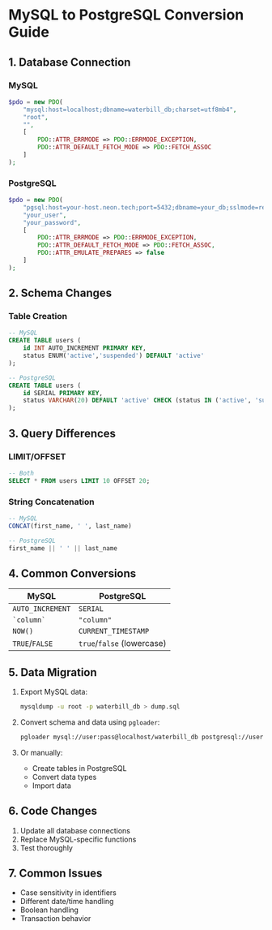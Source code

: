 # MySQL to PostgreSQL Conversion Guide

## 1. Database Connection

### MySQL
```php
$pdo = new PDO(
    "mysql:host=localhost;dbname=waterbill_db;charset=utf8mb4",
    "root",
    "",
    [
        PDO::ATTR_ERRMODE => PDO::ERRMODE_EXCEPTION,
        PDO::ATTR_DEFAULT_FETCH_MODE => PDO::FETCH_ASSOC
    ]
);
```

### PostgreSQL
```php
$pdo = new PDO(
    "pgsql:host=your-host.neon.tech;port=5432;dbname=your_db;sslmode=require",
    "your_user",
    "your_password",
    [
        PDO::ATTR_ERRMODE => PDO::ERRMODE_EXCEPTION,
        PDO::ATTR_DEFAULT_FETCH_MODE => PDO::FETCH_ASSOC,
        PDO::ATTR_EMULATE_PREPARES => false
    ]
);
```

## 2. Schema Changes

### Table Creation
```sql
-- MySQL
CREATE TABLE users (
    id INT AUTO_INCREMENT PRIMARY KEY,
    status ENUM('active','suspended') DEFAULT 'active'
);

-- PostgreSQL
CREATE TABLE users (
    id SERIAL PRIMARY KEY,
    status VARCHAR(20) DEFAULT 'active' CHECK (status IN ('active', 'suspended'))
);
```

## 3. Query Differences

### LIMIT/OFFSET
```sql
-- Both
SELECT * FROM users LIMIT 10 OFFSET 20;
```

### String Concatenation
```sql
-- MySQL
CONCAT(first_name, ' ', last_name)

-- PostgreSQL
first_name || ' ' || last_name
```

## 4. Common Conversions

| MySQL | PostgreSQL |
|-------|------------|
| `AUTO_INCREMENT` | `SERIAL` |
| `` `column` `` | `"column"` |
| `NOW()` | `CURRENT_TIMESTAMP` |
| `TRUE`/`FALSE` | `true`/`false` (lowercase) |

## 5. Data Migration

1. Export MySQL data:
   ```bash
   mysqldump -u root -p waterbill_db > dump.sql
   ```

2. Convert schema and data using `pgloader`:
   ```bash
   pgloader mysql://user:pass@localhost/waterbill_db postgresql://user:pass@host:5432/waterbill_pg
   ```

3. Or manually:
   - Create tables in PostgreSQL
   - Convert data types
   - Import data

## 6. Code Changes

1. Update all database connections
2. Replace MySQL-specific functions
3. Test thoroughly

## 7. Common Issues
- Case sensitivity in identifiers
- Different date/time handling
- Boolean handling
- Transaction behavior
